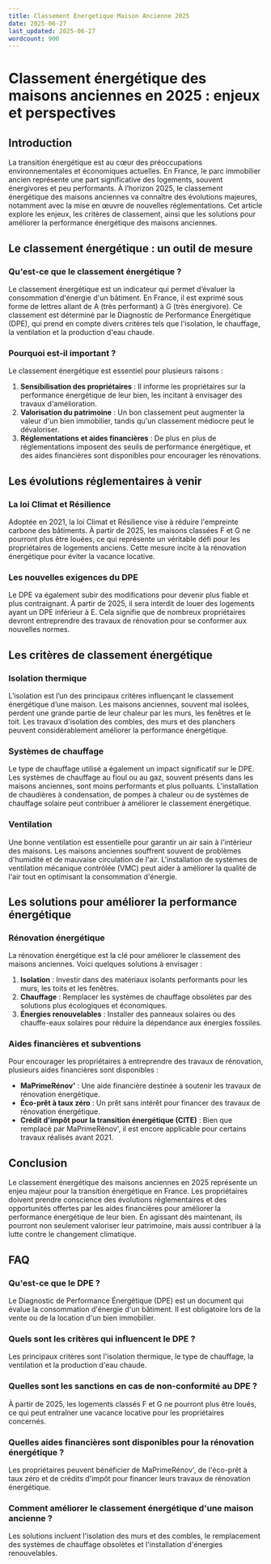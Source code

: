 ```yaml
---
title: Classement Energetique Maison Ancienne 2025
date: 2025-06-27
last_updated: 2025-06-27
wordcount: 900
---
```


# Classement énergétique des maisons anciennes en 2025 : enjeux et perspectives

## Introduction

La transition énergétique est au cœur des préoccupations environnementales et économiques actuelles. En France, le parc immobilier ancien représente une part significative des logements, souvent énergivores et peu performants. À l’horizon 2025, le classement énergétique des maisons anciennes va connaître des évolutions majeures, notamment avec la mise en œuvre de nouvelles réglementations. Cet article explore les enjeux, les critères de classement, ainsi que les solutions pour améliorer la performance énergétique des maisons anciennes.

## Le classement énergétique : un outil de mesure

### Qu'est-ce que le classement énergétique ?

Le classement énergétique est un indicateur qui permet d’évaluer la consommation d'énergie d'un bâtiment. En France, il est exprimé sous forme de lettres allant de A (très performant) à G (très énergivore). Ce classement est déterminé par le Diagnostic de Performance Énergétique (DPE), qui prend en compte divers critères tels que l'isolation, le chauffage, la ventilation et la production d'eau chaude.

### Pourquoi est-il important ?

Le classement énergétique est essentiel pour plusieurs raisons :

1. **Sensibilisation des propriétaires** : Il informe les propriétaires sur la performance énergétique de leur bien, les incitant à envisager des travaux d'amélioration.
2. **Valorisation du patrimoine** : Un bon classement peut augmenter la valeur d'un bien immobilier, tandis qu'un classement médiocre peut le dévaloriser.
3. **Réglementations et aides financières** : De plus en plus de réglementations imposent des seuils de performance énergétique, et des aides financières sont disponibles pour encourager les rénovations.

## Les évolutions réglementaires à venir

### La loi Climat et Résilience

Adoptée en 2021, la loi Climat et Résilience vise à réduire l'empreinte carbone des bâtiments. À partir de 2025, les maisons classées F et G ne pourront plus être louées, ce qui représente un véritable défi pour les propriétaires de logements anciens. Cette mesure incite à la rénovation énergétique pour éviter la vacance locative.

### Les nouvelles exigences du DPE

Le DPE va également subir des modifications pour devenir plus fiable et plus contraignant. À partir de 2025, il sera interdit de louer des logements ayant un DPE inférieur à E. Cela signifie que de nombreux propriétaires devront entreprendre des travaux de rénovation pour se conformer aux nouvelles normes.

## Les critères de classement énergétique

### Isolation thermique

L’isolation est l’un des principaux critères influençant le classement énergétique d’une maison. Les maisons anciennes, souvent mal isolées, perdent une grande partie de leur chaleur par les murs, les fenêtres et le toit. Les travaux d'isolation des combles, des murs et des planchers peuvent considérablement améliorer la performance énergétique.

### Systèmes de chauffage

Le type de chauffage utilisé a également un impact significatif sur le DPE. Les systèmes de chauffage au fioul ou au gaz, souvent présents dans les maisons anciennes, sont moins performants et plus polluants. L’installation de chaudières à condensation, de pompes à chaleur ou de systèmes de chauffage solaire peut contribuer à améliorer le classement énergétique.

### Ventilation

Une bonne ventilation est essentielle pour garantir un air sain à l'intérieur des maisons. Les maisons anciennes souffrent souvent de problèmes d'humidité et de mauvaise circulation de l'air. L'installation de systèmes de ventilation mécanique contrôlée (VMC) peut aider à améliorer la qualité de l'air tout en optimisant la consommation d'énergie.

## Les solutions pour améliorer la performance énergétique

### Rénovation énergétique

La rénovation énergétique est la clé pour améliorer le classement des maisons anciennes. Voici quelques solutions à envisager :

1. **Isolation** : Investir dans des matériaux isolants performants pour les murs, les toits et les fenêtres.
2. **Chauffage** : Remplacer les systèmes de chauffage obsolètes par des solutions plus écologiques et économiques.
3. **Énergies renouvelables** : Installer des panneaux solaires ou des chauffe-eaux solaires pour réduire la dépendance aux énergies fossiles.

### Aides financières et subventions

Pour encourager les propriétaires à entreprendre des travaux de rénovation, plusieurs aides financières sont disponibles :

- **MaPrimeRénov'** : Une aide financière destinée à soutenir les travaux de rénovation énergétique.
- **Éco-prêt à taux zéro** : Un prêt sans intérêt pour financer des travaux de rénovation énergétique.
- **Crédit d'impôt pour la transition énergétique (CITE)** : Bien que remplacé par MaPrimeRénov', il est encore applicable pour certains travaux réalisés avant 2021.

## Conclusion

Le classement énergétique des maisons anciennes en 2025 représente un enjeu majeur pour la transition énergétique en France. Les propriétaires doivent prendre conscience des évolutions réglementaires et des opportunités offertes par les aides financières pour améliorer la performance énergétique de leur bien. En agissant dès maintenant, ils pourront non seulement valoriser leur patrimoine, mais aussi contribuer à la lutte contre le changement climatique.

## FAQ

### Qu'est-ce que le DPE ?

Le Diagnostic de Performance Énergétique (DPE) est un document qui évalue la consommation d'énergie d'un bâtiment. Il est obligatoire lors de la vente ou de la location d'un bien immobilier.

### Quels sont les critères qui influencent le DPE ?

Les principaux critères sont l'isolation thermique, le type de chauffage, la ventilation et la production d'eau chaude.

### Quelles sont les sanctions en cas de non-conformité au DPE ?

À partir de 2025, les logements classés F et G ne pourront plus être loués, ce qui peut entraîner une vacance locative pour les propriétaires concernés.

### Quelles aides financières sont disponibles pour la rénovation énergétique ?

Les propriétaires peuvent bénéficier de MaPrimeRénov', de l'éco-prêt à taux zéro et de crédits d'impôt pour financer leurs travaux de rénovation énergétique.

### Comment améliorer le classement énergétique d'une maison ancienne ?

Les solutions incluent l'isolation des murs et des combles, le remplacement des systèmes de chauffage obsolètes et l'installation d'énergies renouvelables.
